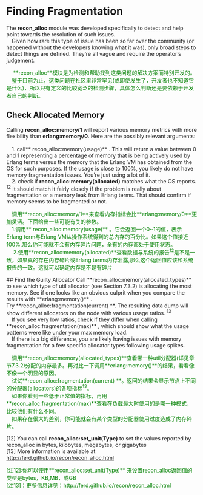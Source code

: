 # Finding Fragmentation
The **recon_alloc** module was developed specifically to detect and help point towards the
resolution of such issues.<br>
&emsp;Given how rare this type of issue has been so far over the community (or happened
without the developers knowing what it was), only broad steps to detect things are defined.
They’re all vague and require the operator’s judgement.
<p></p> <font color="green">
&emsp; **recon_alloc**模块是为检测和帮助找到这类问题的解决方案而特别开发的。<br>
&emsp;鉴于目前为止，这类问题在社区里非常罕见(或即使发生了，开发者也不知道它是什么)，所以只有定义的比较宽泛的检测步骤，具体怎么判断还是要依赖于开发者自己的判断。
</font> <p></p>

## Check Allocated Memory
Calling **recon_alloc:memory/1** will report various memory metrics with more flexibility
than **erlang:memory/0**. Here are the possibly relevant arguments:<br>
<br>&emsp;1. call** recon_alloc:memory(usage)** . This will return a value between 0 and 1 representing a percentage of memory that is being actively used by Erlang terms versus
the memory that the Erlang VM has obtained from the OS for such purposes. If the
usage is close to 100%, you likely do not have memory fragmentation issues. You’re
just using a lot of it.
<br>&emsp;2. check if **recon_alloc:memory(allocated)** matches what the OS reports. <sup>12</sup> It should
match it fairly closely if the problem is really about fragmentation or a memory leak
from Erlang terms.
That should confirm if memory seems to be fragmented or not.
<p></p> <font color="green">
&emsp;调用**recon_alloc:memory/1**来查看内存指标会比**erlang:memory/0**更加灵活。下面给出一些可能有关的参数。<br>
&emsp;1.调用** recon_alloc:memory(usage)** 。它会返回一个0~1的值，表示Erlang term与Erlang VM从操作系统得到的总内存的百分比。如果这个值接近100%,那么你可能就不会有内存碎片问题，全有的内存都处于使用状态。<br>
&emsp; 2.使用**recon_alloc:memory(allocated)**查看数据与系统的报告<sup>12</sup>是不是一致，如果真的存在内存碎片或Erlang terms内存泄露,那么这个返回值应该和系统报告的一致。这就可以确定内存是不是有碎片<br>
</font> <p></p>
## Find the Guilty Allocator
Call **recon_alloc:memory(allocated_types)** to see which type of util allocator (see Section 7.3.2) is allocating the most memory. See if one looks like an obvious culprit when you
compare the results with **erlang:memory()** .<br>
Try **recon_alloc:fragmentation(current) **. The resulting data dump will show different allocators on the node with various usage ratios. <sup>13</sup>
<br>&emsp;If you see very low ratios, check if they differ when calling **recon_alloc:fragmentation(max)** ,
which should show what the usage patterns were like under your max memory load.
<br>&emsp;If there is a big difference, you are likely having issues with memory fragmentation for a few specific allocator types following usage spikes.
<p></p> <font color="green">
&emsp;调用**recon_alloc:memory(allocated_types)**查看哪一种util分配器(详见章节7.3.2)分配的内存最多。再对比一下调用**erlang:memory()**的结果，看看像不像一个明显的原因。<br>
&emsp;试试**recon_alloc:fragmentation(current) **。返回的结果会显示节点上不同的分配器(allocators)的各项指标<sup>13</sup>。<br>
&emsp;如果你看到一些低于正常值的指标，再用**recon_alloc:fragmentation(max)**查看在负载最大时使用的是哪一种模式，比较他们有什么不同。<br>
&emsp;如果存在很大的差别，你可能就会有某个类型的分配器使用过度造成了内存碎片。
</font> <p></p>



[12] You can call **recon_alloc:set_unit(Type)** to set the values reported by recon_alloc in bytes,
kilobytes, megabytes, or gigabytes<br>
[13] More information is available at http://ferd.github.io/recon/recon_alloc.html
<p></p> <font color="green">
[注12]:你可以使用**recon_alloc:set_unit(Type)** 来设置recon_alloc返回值的类型是bytes，KB,MB，或GB<br>
[注13]：更多信息详见：http://ferd.github.io/recon/recon_alloc.html
</font> <p></p>
